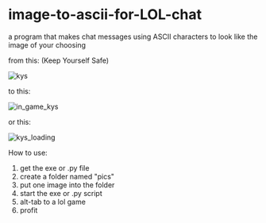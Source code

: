 # image-to-ascii-for-LOL-chat
a program that makes chat messages using ASCII characters to look like the image of your choosing

from this:
(Keep Yourself Safe)

![kys](https://github.com/aizej/image-to-ascii-for-LOL-chat/assets/61479273/362e1655-69b7-4f39-b6c4-43d0632f411e)

to this:

![in_game_kys](https://github.com/aizej/image-to-ascii-for-LOL-chat/assets/61479273/1c3c8262-ee82-4490-ab41-f08dd0427b18)


or this:

![kys_loading](https://github.com/aizej/image-to-ascii-for-LOL-chat/assets/61479273/09810242-5ef5-4325-b6ac-68ae70523e82)




How to use:
1) get the exe or .py file
2) create a folder named "pics"
3) put one image into the folder
4) start the exe or .py script
5) alt-tab to a lol game
6) profit
